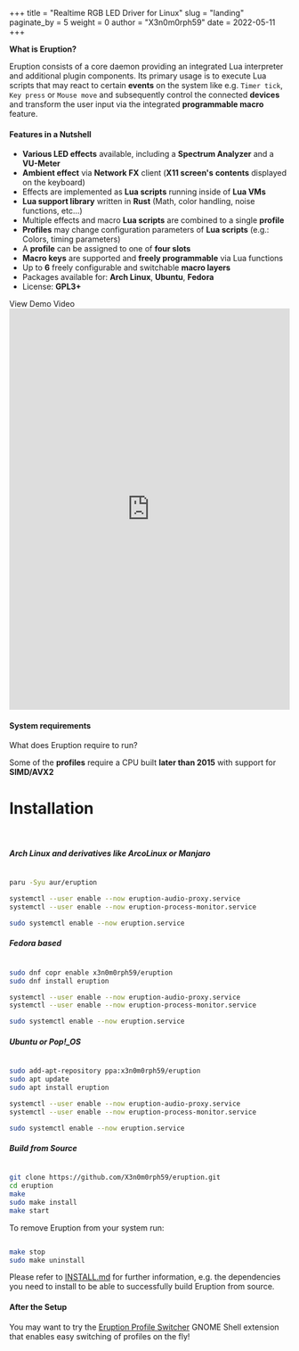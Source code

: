 +++
title = "Realtime RGB LED Driver for Linux"
slug = "landing"
paginate_by = 5
weight = 0
author = "X3n0m0rph59"
date = 2022-05-11
+++

**What is Eruption?**

Eruption consists of a core daemon providing an integrated Lua interpreter and additional plugin components. Its primary usage is to execute Lua scripts that may react to certain **events** on the system like e.g. `Timer tick`, `Key press` or `Mouse move` and subsequently control the connected **devices** and transform the user input via the integrated **programmable macro** feature.

#### Features in a Nutshell

* **Various LED effects** available, including a **Spectrum Analyzer** and a **VU-Meter**
* **Ambient effect** via **Network FX** client (**X11 screen's** **contents** displayed on the keyboard)
* Effects are implemented as **Lua scripts** running inside of **Lua VMs**
* **Lua support library** written in **Rust** (Math, color handling, noise functions, etc...)
* Multiple effects and macro **Lua scripts** are combined to a single **profile**
* **Profiles** may change configuration parameters of **Lua scripts** (e.g.: Colors, timing parameters)
* A **profile** can be assigned to one of **four slots**
* **Macro keys** are supported and **freely programmable** via Lua functions
* Up to **6** freely configurable and switchable **macro layers**
* Packages available for: **Arch Linux**, **Ubuntu**, **Fedora**
* License: **GPL3+**

<div class="spacer-button"></div>

<div class="d-flex justify-content-center">
    <a class="viewMoreButton animate__animated animate__fadeInDown animate__delay-4s" onclick="document.getElementById('player').scrollIntoView(false);">View Demo Video</a>
</div>

<div class="spacer-padding"></div>

<div class="scroll-reveal">
    <iframe id="ytplayer" type="text/html" width="100%" height="720px"
    src="https://www.youtube.com/embed/ig_71zg14nQ?autoplay=1&origin=https://eruption-project.org/"
    frameborder="0"></iframe>
</div>

<div id="player" class="spacer-special"></div>

<div class="spacer-padding"></div>

#### System requirements

What does Eruption require to run?

Some of the **profiles** require a CPU built **later than 2015** with support for **SIMD/AVX2**

<div class="spacer-xs"></div>

# Installation

<br/>

##### Arch Linux and derivatives like ArcoLinux or Manjaro

```sh

paru -Syu aur/eruption

systemctl --user enable --now eruption-audio-proxy.service
systemctl --user enable --now eruption-process-monitor.service

sudo systemctl enable --now eruption.service
```

<div class="spacer-section"></div>

##### Fedora based

```sh

sudo dnf copr enable x3n0m0rph59/eruption
sudo dnf install eruption

systemctl --user enable --now eruption-audio-proxy.service
systemctl --user enable --now eruption-process-monitor.service

sudo systemctl enable --now eruption.service
```

<div class="spacer-section"></div>

##### Ubuntu or Pop!_OS

```sh

sudo add-apt-repository ppa:x3n0m0rph59/eruption
sudo apt update
sudo apt install eruption

systemctl --user enable --now eruption-audio-proxy.service
systemctl --user enable --now eruption-process-monitor.service

sudo systemctl enable --now eruption.service
```

<div class="spacer-section"></div>

##### Build from Source

```sh

git clone https://github.com/X3n0m0rph59/eruption.git
cd eruption
make
sudo make install
make start
```

To remove Eruption from your system run:

```sh

make stop
sudo make uninstall
```

Please refer to [INSTALL.md](https://github.com/X3n0m0rph59/eruption/blob/master/docs/INSTALL.md) for further information, e.g. the dependencies you need to install to be
able to successfully build Eruption from source.

<div class="spacer-section"></div>

#### After the Setup

You may want to try the [Eruption Profile Switcher](https://extensions.gnome.org/extension/2621/eruption-profile-switcher/)
GNOME Shell extension that enables easy switching of profiles on the fly!
